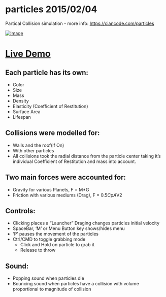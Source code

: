 # particles 2015/02/04
Partical Collision simulation - more info: https://ciancode.com/particles


[![image](https://user-images.githubusercontent.com/4098222/142854993-e7233643-97eb-482e-b813-de899aa33ac7.png)](https://cianmce.github.io/particles/)


# [Live Demo](https://cianmce.github.io/particles/)

## Each particle has its own:
- Color
- Size
- Mass
- Density
- Elasticity (Coefficient of Restitution)
- Surface Area
- Lifespan


## Collisions were modelled for:
- Walls and the roof(if On)
- With other particles
- All collisions took the radial distance from the particle center taking it’s individual Coefficient of Restitution and mass into account.


## Two main forces were accounted for:
- Gravity for various Planets, F = M*G
- Friction with various mediums (Drag), F = 0.5*C*p*A*V2


## Controls:
- Clicking places a “Launcher” Draging changes particles initial velocity
- SpaceBar, ‘M’ or Menu Button key shows/hides menu
- ‘P’ pauses the movement of the particles
- Ctrl/CMD to toggle grabbing mode
  - Click and Hold on particle to grab it
  - Release to throw


## Sound:
- Popping sound when particles die
- Bouncing sound when particles have a collision with volume proportional to magnitude of collision
 

